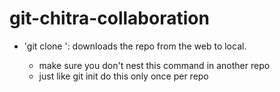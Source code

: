 # git-chitra-collaboration
- 'git clone <URL>': downloads the repo from the web to local.
	- make sure you don't nest this command in another repo
	- just like git init do this only once per repo



